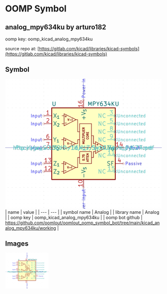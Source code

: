 # OOMP Symbol  
## analog_mpy634ku  by arturo182  
  
oomp key: oomp_kicad_analog_mpy634ku  
  
source repo at: [https://gitlab.com/kicad/libraries/kicad-symbols](https://gitlab.com/kicad/libraries/kicad-symbols)  
## Symbol  
  
[![working.png](working_600.png)](working.png)  
| name | value | 
| --- | --- | 
| symbol name | Analog | 
| library name | Analog | 
| oomp key | oomp_kicad_analog_mpy634ku | 
| oomp bot github | https://github.com/oomlout/oomlout_oomp_symbol_bot/tree/main/kicad_analog_mpy634ku/working | 
## Images  
  
[![working.png](working_140.png)](working.png)  
